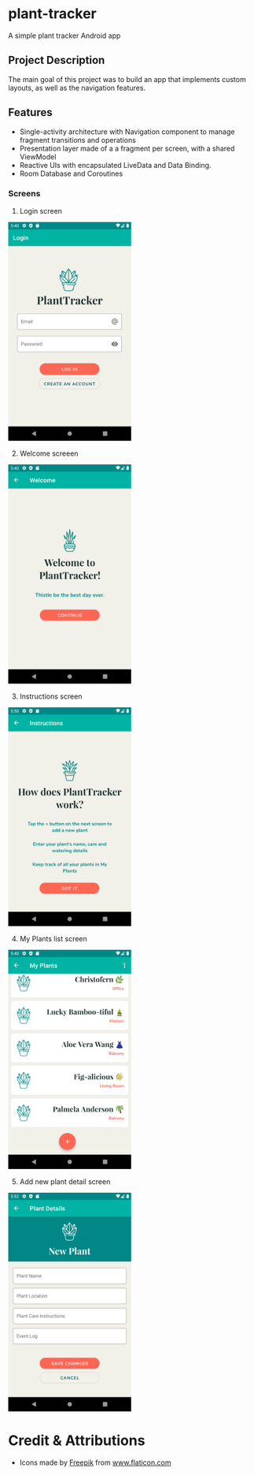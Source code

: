 # plant-tracker
A simple plant tracker Android app

## Project Description 
The main goal of this project was to build an app that implements custom layouts, as well as the navigation features. 

## Features 
- Single-activity architecture with Navigation component to manage fragment transitions and operations
- Presentation layer made of a a fragment per screen, with a shared ViewModel
- Reactive UIs with encapsulated LiveData and Data Binding.
- Room Database and Coroutines

### Screens
1. Login screen

[<img src="/screenshots/login.png" width="250"/>](/screenshots/login.png)
  
2. Welcome screeen

[<img src="/screenshots/welcome.png" width="250"/>](/screenshots/welcome.png)

3. Instructions screen

[<img src="/screenshots/instructions.png" width="250"/>](/screenshots/instructions.png)

4. My Plants list screen

[<img src="/screenshots/list.png" width="250"/>](/screenshots/list.png)

5. Add new plant detail screen

[<img src="/screenshots/detail.png" width="250"/>](/screenshots/detail.png)


# Credit & Attributions
- Icons made by <a href="https://www.flaticon.com/authors/freepik" title="Freepik">Freepik</a> from <a href="https://www.flaticon.com/" title="Flaticon"> www.flaticon.com</a>
